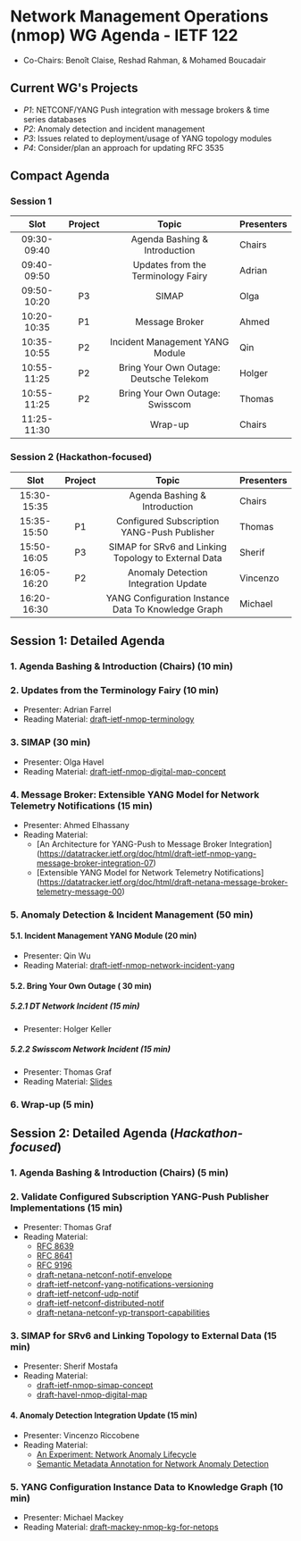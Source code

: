 # Network Management Operations (nmop) WG Agenda - IETF 122

* Co-Chairs: Benoît Claise, Reshad Rahman, & Mohamed Boucadair

## Current WG's Projects

* *P1*: NETCONF/YANG Push integration with message brokers & time series databases
* *P2*: Anomaly detection and incident management
* *P3*: Issues related to deployment/usage of YANG topology modules
* *P4*: Consider/plan an approach for updating RFC 3535


## Compact Agenda

### Session 1

| Slot        | Project |Topic                                                      | Presenters   |
|:-----------:|:-------:|:---------------------------------------------------------:|:-------------|
| 09:30-09:40 |         | Agenda Bashing & Introduction                             | Chairs       |
| 09:40-09:50 |         | Updates from the Terminology Fairy                        | Adrian       |
| 09:50-10:20 |    P3   | SIMAP                                                     | Olga         |
| 10:20-10:35 |    P1   | Message Broker                                            | Ahmed        |
| 10:35-10:55 |    P2   | Incident Management YANG Module                           | Qin          |
| 10:55-11:25 |    P2   | Bring Your Own Outage: Deutsche Telekom                   | Holger       |
| 10:55-11:25 |    P2   | Bring Your Own Outage: Swisscom                           | Thomas       |
| 11:25-11:30 |         | Wrap-up                                                   | Chairs       |

### Session 2  (Hackathon-focused)

| Slot       | Project |Topic                                                      | Presenters |
|:----------:|:-------:|:---------------------------------------------------------:|:-----------|
|15:30-15:35 |         | Agenda Bashing & Introduction                             | Chairs     |
|15:35-15:50 |   P1    | Configured Subscription YANG-Push Publisher               | Thomas     |
|15:50-16:05 |   P3    | SIMAP for SRv6 and Linking Topology to External Data      | Sherif     |
|16:05-16:20 |   P2    | Anomaly Detection Integration Update                      | Vincenzo   |
|16:20-16:30 |         | YANG Configuration Instance Data To Knowledge Graph       | Michael    |

## Session 1: Detailed Agenda

### 1. Agenda Bashing & Introduction (Chairs) (10 min)

### 2. Updates from the Terminology Fairy (10 min)

 * Presenter: Adrian Farrel
 * Reading Material: [draft-ietf-nmop-terminology](https://datatracker.ietf.org/doc/draft-ietf-nmop-terminology/)

### 3. SIMAP (30 min)

 * Presenter: Olga Havel
 * Reading Material: [draft-ietf-nmop-digital-map-concept](https://datatracker.ietf.org/doc/draft-ietf-nmop-digital-map-concept/)
   
### 4. Message Broker: Extensible YANG Model for Network Telemetry Notifications (15 min)

 * Presenter: Ahmed Elhassany
 * Reading Material:
    + [An Architecture for YANG-Push to Message Broker Integration] (https://datatracker.ietf.org/doc/html/draft-ietf-nmop-yang-message-broker-integration-07)
    + [Extensible YANG Model for Network Telemetry Notifications] (https://datatracker.ietf.org/doc/html/draft-netana-message-broker-telemetry-message-00)

### 5. Anomaly Detection & Incident Management (50 min)

#### 5.1. Incident Management YANG Module (20 min)

 * Presenter: Qin Wu
 * Reading Material: [draft-ietf-nmop-network-incident-yang](https://datatracker.ietf.org/doc/draft-ietf-nmop-network-incident-yang/)

#### 5.2. Bring Your Own Outage ( 30 min)

##### 5.2.1 DT Network Incident (15 min)

* Presenter: Holger Keller

##### 5.2.2 Swisscom Network Incident (15 min)

* Presenter: Thomas Graf
* Reading Material: [Slides](https://datatracker.ietf.org/meeting/122/materials/slides-122-nmop-sessb-swisscom-network-incident-network-analytics-postmortem-00)

### 6. Wrap-up (5 min)

## Session 2: Detailed Agenda (*Hackathon-focused*)

### 1. Agenda Bashing & Introduction (Chairs) (5 min)

### 2. Validate Configured Subscription YANG-Push Publisher Implementations (15 min)

* Presenter: Thomas Graf
* Reading Material:
    + [RFC 8639](https://datatracker.ietf.org/doc/html/rfc8639)
    + [RFC 8641](https://datatracker.ietf.org/doc/html/rfc8641)
    + [RFC 9196](https://datatracker.ietf.org/doc/html/rfc9196)
    + [draft-netana-netconf-notif-envelope](https://datatracker.ietf.org/doc/html/draft-netana-netconf-notif-envelope)
    + [draft-ietf-netconf-yang-notifications-versioning](https://datatracker.ietf.org/doc/html/draft-ietf-netconf-yang-notifications-versioning)
    + [draft-ietf-netconf-udp-notif](https://datatracker.ietf.org/doc/html/draft-ietf-netconf-udp-notif)
    + [draft-ietf-netconf-distributed-notif](https://datatracker.ietf.org/doc/html/draft-ietf-netconf-distributed-notif)
    + [draft-netana-netconf-yp-transport-capabilities](https://datatracker.ietf.org/doc/html/draft-netana-netconf-yp-transport-capabilities)

### 3. SIMAP for SRv6 and Linking Topology to External Data (15 min)

* Presenter: Sherif Mostafa
* Reading Material:
    + [draft-ietf-nmop-simap-concept](https://datatracker.ietf.org/doc/draft-ietf-nmop-simap-concept/)
    + [draft-havel-nmop-digital-map](https://datatracker.ietf.org/doc/draft-havel-nmop-digital-map/)

#### 4. Anomaly Detection Integration Update   (15 min)

 * Presenter: Vincenzo Riccobene
 * Reading Material:
    + [An Experiment: Network Anomaly Lifecycle](https://datatracker.ietf.org/doc/draft-ietf-nmop-network-anomaly-lifecycle/)
    + [Semantic Metadata Annotation for Network Anomaly Detection](https://datatracker.ietf.org/doc/draft-ietf-nmop-network-anomaly-semantics/)

### 5. YANG Configuration Instance Data to Knowledge Graph (10 min)

* Presenter: Michael Mackey
* Reading Material: [draft-mackey-nmop-kg-for-netops](https://datatracker.ietf.org/doc/draft-mackey-nmop-kg-for-netops/)

